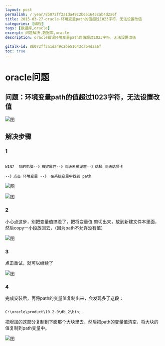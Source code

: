 ---
layout: post
permalink: /:year/8b072ff2a1da49c2be51643cab4d2a6f
title: 2015-03-27-oracle-环境变量path的值超过1023字符，无法设置改值
categories: [编程]
tags: [数据库,oracle]
excerpt: 问题解决,数据库,oracle
description: oracle错误环境变量path的值超过1023字符，无法设置改值
gitalk-id: 8b072ff2a1da49c2be51643cab4d2a6f
toc: true
---

# oracle问题 

## 问题：环境变量path的值超过1023字符，无法设置改值

![图](http://image.linxingyang.net/image/O-oracle/image/2015-03-27/01.png)

## 解决步骤

### 1

```
WIN7  我的电脑--》右键属性--》高级系统设置--》选择 高级选项卡
--》点击 环境变量 --》 在系统变量中找到 path 
```

![图](http://image.linxingyang.net/image/O-oracle/image/2015-03-27/02.png)

![图](http://image.linxingyang.net/image/O-oracle/image/2015-03-27/03.png)

### 2

小心点这步，别把变量值搞没了，把将变量值 剪切出来，放到新建文件本里面，然后copy一小段放回去，（因为path不允许没有值）

![图](http://image.linxingyang.net/image/O-oracle/image/2015-03-27/04.png)

### 3

点击重试，就可以继续了

![图](http://image.linxingyang.net/image/O-oracle/image/2015-03-27/05.png)

### 4

完成安装后，再将path的变量值复制出来，会发现多了这段：

```
C:\oracle\product\10.2.0\db_2\bin;
```

把增加的这部分复制到下面那个大块里去，然后把path的变量值清空，将大块的值复制到path变量中。

![图](http://image.linxingyang.net/image/O-oracle/image/2015-03-27/06.png)
